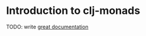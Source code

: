 # Introduction to clj-monads

TODO: write [great documentation](http://jacobian.org/writing/great-documentation/what-to-write/)
